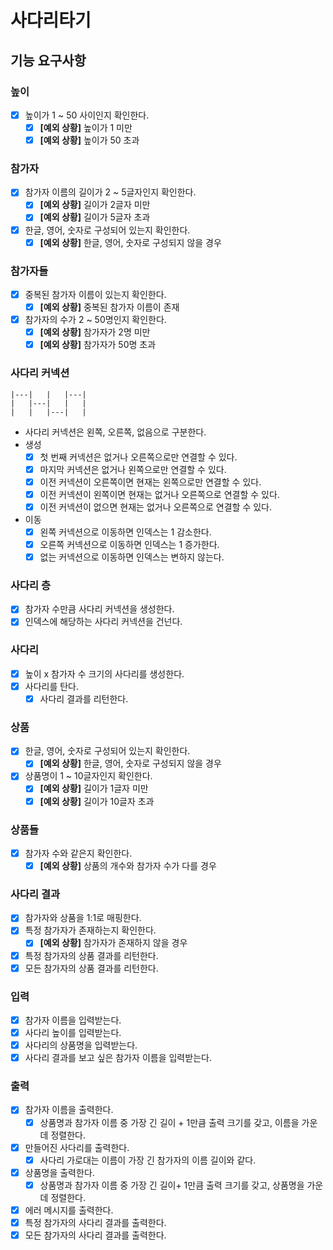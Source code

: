 # 사다리타기

## 기능 요구사항

### 높이

- [x] 높이가 1 ~ 50 사이인지 확인한다.
    - [x] **[예외 상황]** 높이가 1 미만
    - [x] **[예외 상황]** 높이가 50 초과

### 참가자

- [x] 참가자 이름의 길이가 2 ~ 5글자인지 확인한다.
    - [x] **[예외 상황]** 길이가 2글자 미만
    - [x] **[예외 상황]** 길이가 5글자 초과
- [x] 한글, 영어, 숫자로 구성되어 있는지 확인한다.
    - [x] **[예외 상황]** 한글, 영어, 숫자로 구성되지 않을 경우

### 참가자들

- [x] 중복된 참가자 이름이 있는지 확인한다.
    - [x] **[예외 상황]** 중복된 참가자 이름이 존재
- [x] 참가자의 수가 2 ~ 50명인지 확인한다.
    - [x] **[예외 상황]** 참가자가 2명 미만
    - [x] **[예외 상황]** 참가자가 50명 초과

### 사다리 커넥션

```
|---|   |   |---|
|   |---|   |   |
|   |   |---|   |
```

- 사다리 커넥션은 왼쪽, 오른쪽, 없음으로 구분한다.
- 생성
    - [x] 첫 번째 커넥션은 없거나 오른쪽으로만 연결할 수 있다.
    - [x] 마지막 커넥션은 없거나 왼쪽으로만 연결할 수 있다.
    - [x] 이전 커넥션이 오른쪽이면 현재는 왼쪽으로만 연결할 수 있다.
    - [x] 이전 커넥션이 왼쪽이면 현재는 없거나 오른쪽으로 연결할 수 있다.
    - [x] 이전 커넥션이 없으면 현재는 없거나 오른쪽으로 연결할 수 있다.
- 이동
    - [x] 왼쪽 커넥션으로 이동하면 인덱스는 1 감소한다.
    - [x] 오른쪽 커넥션으로 이동하면 인덱스는 1 증가한다.
    - [x] 없는 커넥션으로 이동하면 인덱스는 변하지 않는다.

### 사다리 층

- [x] 참가자 수만큼 사다리 커넥션을 생성한다.
- [x] 인덱스에 해당하는 사다리 커넥션을 건넌다.

### 사다리

- [X] 높이 x 참가자 수 크기의 사다리를 생성한다.
- [x] 사다리를 탄다.
    - [x] 사다리 결과를 리턴한다.

### 상품

- [x] 한글, 영어, 숫자로 구성되어 있는지 확인한다.
    - [x] **[예외 상황]** 한글, 영어, 숫자로 구성되지 않을 경우
- [x] 상품명이 1 ~ 10글자인지 확인한다.
    - [x] **[예외 상황]** 길이가 1글자 미만
    - [x] **[예외 상황]** 길이가 10글자 초과

### 상품들

- [x] 참가자 수와 같은지 확인한다.
    - [x] **[예외 상황]** 상품의 개수와 참가자 수가 다를 경우

### 사다리 결과

- [x] 참가자와 상품을 1:1로 매핑한다.
- [x] 특정 참가자가 존재하는지 확인한다.
    - [x] **[예외 상황]** 참가자가 존재하지 않을 경우
- [x] 특정 참가자의 상품 결과를 리턴한다.
- [x] 모든 참가자의 상품 결과를 리턴한다.

### 입력

- [x] 참가자 이름을 입력받는다.
- [x] 사다리 높이를 입력받는다.
- [x] 사다리의 상품명을 입력받는다.
- [x] 사다리 결과를 보고 싶은 참가자 이름을 입력받는다.

### 출력

- [x] 참가자 이름을 출력한다.
    - [x] 상품명과 참가자 이름 중 가장 긴 길이 + 1만큼 출력 크기를 갖고, 이름을 가운데 정렬한다.
- [x] 만들어진 사다리를 출력한다.
    - [x] 사다리 가로대는 이름이 가장 긴 참가자의 이름 길이와 같다.
- [x] 상품명을 출력한다.
    - [x] 상품명과 참가자 이름 중 가장 긴 길이+ 1만큼 출력 크기를 갖고, 상품명을 가운데 정렬한다.
- [x] 에러 메시지를 출력한다.
- [x] 특정 참가자의 사다리 결과를 출력한다.
- [x] 모든 참가자의 사다리 결과를 출력한다.
